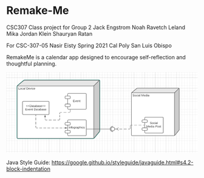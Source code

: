 # Remake-Me
CSC307 Class project for Group 2
Jack Engstrom
Noah Ravetch
Leland Mika
Jordan Klein
Shauryan Ratan

For CSC-307-05
Nasir Eisty
Spring 2021
Cal Poly San Luis Obispo

RemakeMe is a calendar app designed to encourage self-reflection and thoughtful planning.

![alt text](https://github.com/Shauryan735/Remake-Me/blob/master/Component%20Diagram.PNG "System Architecture")

Java Style Guide:
https://google.github.io/styleguide/javaguide.html#s4.2-block-indentation
